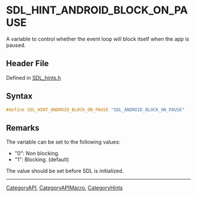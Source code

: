 # SDL_HINT_ANDROID_BLOCK_ON_PAUSE

A variable to control whether the event loop will block itself when the app is paused.

## Header File

Defined in [SDL_hints.h](https://github.com/libsdl-org/SDL/blob/SDL2/include/SDL_hints.h)

## Syntax

```c
#define SDL_HINT_ANDROID_BLOCK_ON_PAUSE "SDL_ANDROID_BLOCK_ON_PAUSE"
```

## Remarks

The variable can be set to the following values:

- "0": Non blocking.
- "1": Blocking. (default)

The value should be set before SDL is initialized.





----
[CategoryAPI](CategoryAPI), [CategoryAPIMacro](CategoryAPIMacro), [CategoryHints](CategoryHints)

